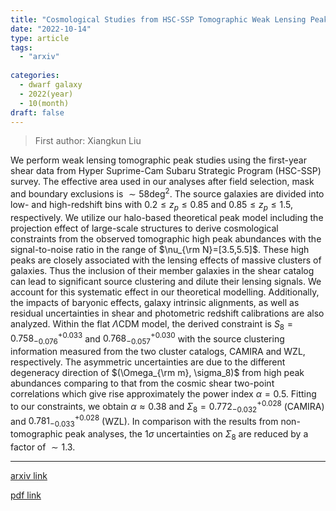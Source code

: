 ```yaml
---
title: "Cosmological Studies from HSC-SSP Tomographic Weak Lensing Peak Abundances"
date: "2022-10-14"
type: article
tags:
  - "arxiv"
  
categories:
  - dwarf galaxy
  - 2022(year)
  - 10(month)
draft: false
---
```

> First author: Xiangkun Liu

 We perform weak lensing tomographic peak studies using the first-year shear
data from Hyper Suprime-Cam Subaru Strategic Program (HSC-SSP) survey. The
effective area used in our analyses after field selection, mask and boundary
exclusions is $\sim 58 \deg^2$. The source galaxies are divided into low- and
high-redshift bins with $0.2\le z_p\le0.85$ and $0.85\le z_p\le1.5$,
respectively. We utilize our halo-based theoretical peak model including the
projection effect of large-scale structures to derive cosmological constraints
from the observed tomographic high peak abundances with the signal-to-noise
ratio in the range of $\nu_{\rm N}=[3.5,5.5]$. These high peaks are closely
associated with the lensing effects of massive clusters of galaxies. Thus the
inclusion of their member galaxies in the shear catalog can lead to significant
source clustering and dilute their lensing signals. We account for this
systematic effect in our theoretical modelling. Additionally, the impacts of
baryonic effects, galaxy intrinsic alignments, as well as residual
uncertainties in shear and photometric redshift calibrations are also analyzed.
Within the flat $\Lambda$CDM model, the derived constraint is
$S_8=0.758_{-0.076}^{+0.033}$ and $0.768_{-0.057}^{+0.030}$ with the source
clustering information measured from the two cluster catalogs, CAMIRA and WZL,
respectively. The asymmetric uncertainties are due to the different degeneracy
direction of $(\Omega_{\rm m}, \sigma_8)$ from high peak abundances comparing
to that from the cosmic shear two-point correlations which give rise
approximately the power index $\alpha=0.5$. Fitting to our constraints, we
obtain $\alpha\approx 0.38$ and $\Sigma_8=0.772_{-0.032}^{+0.028}$ (CAMIRA) and
$0.781_{-0.033}^{+0.028}$ (WZL). In comparison with the results from
non-tomographic peak analyses, the $1\sigma$ uncertainties on $\Sigma_8$ are
reduced by a factor of $\sim1.3$.

---
[arxiv link](http://arxiv.org/abs/2210.07853v1)

[pdf link](http://arxiv.org/pdf/2210.07853v1)